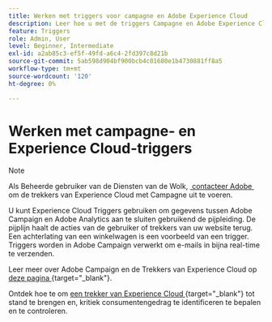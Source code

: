 ```yaml
---
title: Werken met triggers voor campagne en Adobe Experience Cloud
description: Leer hoe u met de triggers Campagne en Adobe Experience Cloud werkt
feature: Triggers
role: Admin, User
level: Beginner, Intermediate
exl-id: a2ab85c3-ef5f-49fd-a6c4-2fd397c8d21b
source-git-commit: 5ab598d904bf900bcb4c01680e1b4730881ff8a5
workflow-type: tm+mt
source-wordcount: '120'
ht-degree: 0%

---
```


# Werken met campagne- en Experience Cloud-triggers

>[!NOTE]
>
>Als Beheerde gebruiker van de Diensten van de Wolk, [&#x200B; contacteer Adobe &#x200B;](../start/campaign-faq.md#support) om de trekkers van Experience Cloud met Campagne uit te voeren.

U kunt Experience Cloud Triggers gebruiken om gegevens tussen Adobe Campaign en Adobe Analytics aan te sluiten gebruikend de pijpleiding. De pijplijn haalt de acties van de gebruiker of trekkers van uw website terug. Een achterlating van een winkelwagen is een voorbeeld van een trigger. Triggers worden in Adobe Campaign verwerkt om e-mails in bijna real-time te verzenden.

Leer meer over Adobe Campaign en de Trekkers van Experience Cloud op [&#x200B; deze pagina &#x200B;](https://experienceleague.adobe.com/docs/campaign-classic/using/integrating-with-adobe-experience-cloud/experience-triggers/about-triggers.html?lang=nl-NL){target="_blank"}.

Ontdek hoe te om [&#x200B; een trekker van Experience Cloud &#x200B;](https://experienceleague.adobe.com/docs/experience-cloud/triggers/create.html?lang=nl-NL){target="_blank"} tot stand te brengen en, kritiek consumentengedrag te identificeren te bepalen en te controleren.

